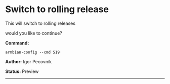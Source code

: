 # Switch to rolling release
This will switch to rolling releases

would you like to continue?

**Command:** 
~~~
armbian-config --cmd S19
~~~

**Author:** Igor Pecovnik

**Status:** Preview



***

